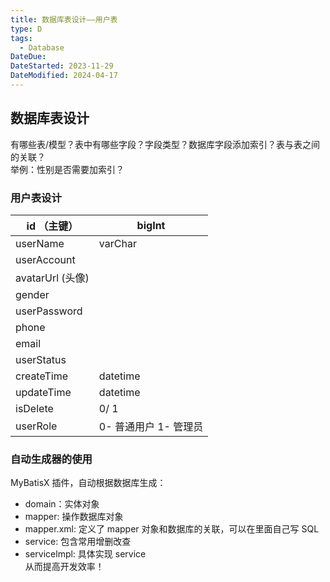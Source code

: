 ```yaml
---
title: 数据库表设计——用户表
type: D
tags:
  - Database
DateDue: 
DateStarted: 2023-11-29
DateModified: 2024-04-17
---
```


## 数据库表设计

有哪些表/模型？表中有哪些字段？字段类型？数据库字段添加索引？表与表之间的关联？  
举例：性别是否需要加索引？

### 用户表设计

| id （主键）      | bigInt                |
| ---------------- | --------------------- |
| userName         | varChar               |
| userAccount      |                       |
| avatarUrl (头像) |                       |
| gender           |                       |
| userPassword     |                       |
| phone            |                       |
| email            |                       |
| userStatus       |                       |
| createTime       | datetime              |
| updateTime       | datetime              |
| isDelete         | 0/ 1                  |
| userRole         | 0- 普通用户 1- 管理员 |

### 自动生成器的使用

MyBatisX 插件，自动根据数据库生成：

- domain：实体对象
- mapper: 操作数据库对象
- mapper.xml: 定义了 mapper 对象和数据库的关联，可以在里面自己写 SQL
- service: 包含常用增删改查
- servicelmpl: 具体实现 service  
  从而提高开发效率！
